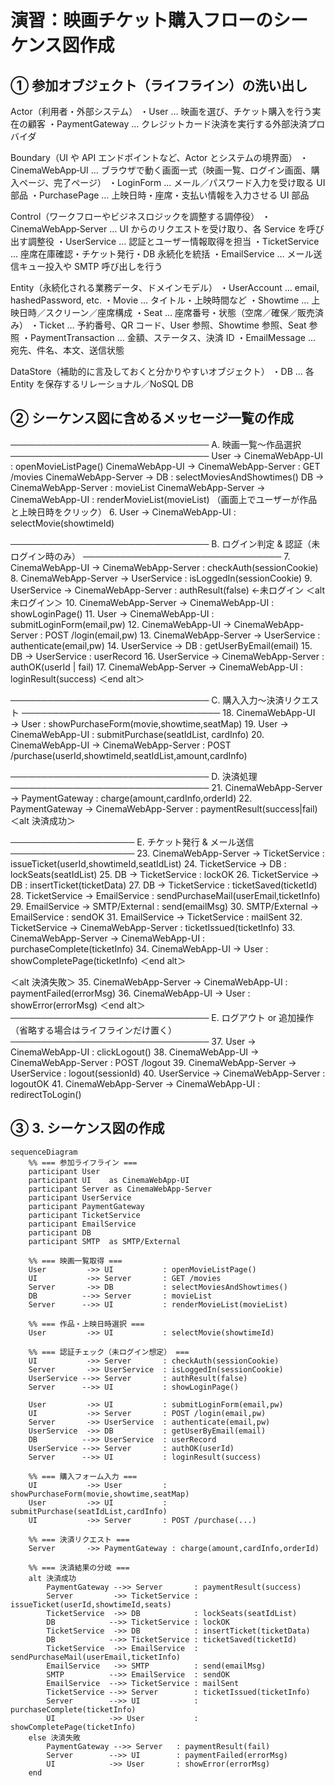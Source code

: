 # 演習：映画チケット購入フローのシーケンス図作成

## ① 参加オブジェクト（ライフライン）の洗い出し

Actor（利用者・外部システム）
・User … 映画を選び、チケット購入を行う実在の顧客
・PaymentGateway … クレジットカード決済を実行する外部決済プロバイダ

Boundary（UI や API エンドポイントなど、Actor とシステムの境界面）
・CinemaWebApp‐UI … ブラウザで動く画面一式（映画一覧、ログイン画面、購入ページ、完了ページ）
・LoginForm … メール／パスワード入力を受け取る UI 部品
・PurchasePage … 上映日時・座席・支払い情報を入力させる UI 部品

Control（ワークフローやビジネスロジックを調整する調停役）
・CinemaWebApp‐Server … UI からのリクエストを受け取り、各 Service を呼び出す調整役
・UserService … 認証とユーザー情報取得を担当
・TicketService … 座席在庫確認・チケット発行・DB 永続化を統括
・EmailService … メール送信キュー投入や SMTP 呼び出しを行う

Entity（永続化される業務データ、ドメインモデル）
・UserAccount … email, hashedPassword, etc.
・Movie … タイトル・上映時間など
・Showtime … 上映日時／スクリーン／座席構成
・Seat … 座席番号・状態（空席／確保／販売済み）
・Ticket … 予約番号、QR コード、User 参照、Showtime 参照、Seat 参照
・PaymentTransaction … 金額、ステータス、決済 ID
・EmailMessage … 宛先、件名、本文、送信状態

DataStore（補助的に言及しておくと分かりやすいオブジェクト）
・DB … 各 Entity を保存するリレーショナル／NoSQL DB

## ② シーケンス図に含めるメッセージ一覧の作成

────────────────────────────────
A. 映画一覧～作品選択
────────────────────────────────
User → CinemaWebApp-UI : openMovieListPage()
CinemaWebApp-UI → CinemaWebApp-Server : GET /movies
CinemaWebApp-Server → DB : selectMoviesAndShowtimes()
DB → CinemaWebApp-Server : movieList
CinemaWebApp-Server → CinemaWebApp-UI : renderMovieList(movieList)
（画面上でユーザーが作品と上映日時をクリック）
6. User → CinemaWebApp-UI : selectMovie(showtimeId)


────────────────────────────────
B. ログイン判定 & 認証（未ログイン時のみ）
────────────────────────────────
7. CinemaWebApp-UI → CinemaWebApp-Server : checkAuth(sessionCookie)
8. CinemaWebApp-Server → UserService : isLoggedIn(sessionCookie)
9. UserService → CinemaWebApp-Server : authResult(false) ←未ログイン
＜alt 未ログイン＞
10. CinemaWebApp-Server → CinemaWebApp-UI : showLoginPage()
11. User → CinemaWebApp-UI : submitLoginForm(email,pw)
12. CinemaWebApp-UI → CinemaWebApp-Server : POST /login(email,pw)
13. CinemaWebApp-Server → UserService : authenticate(email,pw)
14. UserService → DB : getUserByEmail(email)
15. DB → UserService : userRecord
16. UserService → CinemaWebApp-Server : authOK(userId | fail)
17. CinemaWebApp-Server → CinemaWebApp-UI : loginResult(success)
＜end alt＞


────────────────────────────────
C. 購入入力～決済リクエスト
────────────────────────────────
18. CinemaWebApp-UI → User : showPurchaseForm(movie,showtime,seatMap)
19. User → CinemaWebApp-UI : submitPurchase(seatIdList, cardInfo)
20. CinemaWebApp-UI → CinemaWebApp-Server : POST /purchase(userId,showtimeId,seatIdList,amount,cardInfo)


────────────────────────────────
D. 決済処理
────────────────────────────────
21. CinemaWebApp-Server → PaymentGateway : charge(amount,cardInfo,orderId)
22. PaymentGateway → CinemaWebApp-Server : paymentResult(success|fail)
＜alt 決済成功＞


────────────────────
E. チケット発行 & メール送信
────────────────────
23. CinemaWebApp-Server → TicketService : issueTicket(userId,showtimeId,seatIdList)
24. TicketService → DB : lockSeats(seatIdList)
25. DB → TicketService : lockOK
26. TicketService → DB : insertTicket(ticketData)
27. DB → TicketService : ticketSaved(ticketId)
28. TicketService → EmailService : sendPurchaseMail(userEmail,ticketInfo)
29. EmailService → SMTP/External : send(emailMsg)
30. SMTP/External → EmailService : sendOK
31. EmailService → TicketService : mailSent
32. TicketService → CinemaWebApp-Server : ticketIssued(ticketInfo)
33. CinemaWebApp-Server → CinemaWebApp-UI : purchaseComplete(ticketInfo)
34. CinemaWebApp-UI → User : showCompletePage(ticketInfo)
＜end alt＞

＜alt 決済失敗＞
35. CinemaWebApp-Server → CinemaWebApp-UI : paymentFailed(errorMsg)
36. CinemaWebApp-UI → User : showError(errorMsg)
＜end alt＞
────────────────────────────────
E. ログアウト or 追加操作（省略する場合はライフラインだけ置く）
────────────────────────────────
37. User → CinemaWebApp-UI : clickLogout()
38. CinemaWebApp-UI → CinemaWebApp-Server : POST /logout
39. CinemaWebApp-Server → UserService : logout(sessionId)
40. UserService → CinemaWebApp-Server : logoutOK
41. CinemaWebApp-Server → CinemaWebApp-UI : redirectToLogin()


## ③ 3. シーケンス図の作成

```mermaid
sequenceDiagram
    %% === 参加ライフライン ===
    participant User
    participant UI    as CinemaWebApp-UI
    participant Server as CinemaWebApp-Server
    participant UserService
    participant PaymentGateway
    participant TicketService
    participant EmailService
    participant DB
    participant SMTP  as SMTP/External

    %% === 映画一覧取得 ===
    User         ->> UI           : openMovieListPage()
    UI           ->> Server       : GET /movies
    Server       ->> DB           : selectMoviesAndShowtimes()
    DB          -->> Server       : movieList
    Server      -->> UI           : renderMovieList(movieList)

    %% === 作品・上映日時選択 ===
    User         ->> UI           : selectMovie(showtimeId)

    %% === 認証チェック（未ログイン想定） ===
    UI           ->> Server       : checkAuth(sessionCookie)
    Server       ->> UserService  : isLoggedIn(sessionCookie)
    UserService -->> Server       : authResult(false)
    Server      -->> UI           : showLoginPage()

    User         ->> UI           : submitLoginForm(email,pw)
    UI           ->> Server       : POST /login(email,pw)
    Server       ->> UserService  : authenticate(email,pw)
    UserService  ->> DB           : getUserByEmail(email)
    DB          -->> UserService  : userRecord
    UserService -->> Server       : authOK(userId)
    Server      -->> UI           : loginResult(success)

    %% === 購入フォーム入力 ===
    UI           ->> User         : showPurchaseForm(movie,showtime,seatMap)
    User         ->> UI           : submitPurchase(seatIdList,cardInfo)
    UI           ->> Server       : POST /purchase(...)

    %% === 決済リクエスト ===
    Server       ->> PaymentGateway : charge(amount,cardInfo,orderId)

    %% === 決済結果の分岐 ===
    alt 決済成功
        PaymentGateway -->> Server       : paymentResult(success)
        Server         ->> TicketService : issueTicket(userId,showtimeId,seats)
        TicketService  ->> DB            : lockSeats(seatIdList)
        DB            -->> TicketService : lockOK
        TicketService  ->> DB            : insertTicket(ticketData)
        DB            -->> TicketService : ticketSaved(ticketId)
        TicketService  ->> EmailService  : sendPurchaseMail(userEmail,ticketInfo)
        EmailService   ->> SMTP          : send(emailMsg)
        SMTP          -->> EmailService  : sendOK
        EmailService  -->> TicketService : mailSent
        TicketService -->> Server        : ticketIssued(ticketInfo)
        Server        -->> UI            : purchaseComplete(ticketInfo)
        UI            ->> User           : showCompletePage(ticketInfo)
    else 決済失敗
        PaymentGateway -->> Server   : paymentResult(fail)
        Server        -->> UI        : paymentFailed(errorMsg)
        UI            ->> User       : showError(errorMsg)
    end
```
